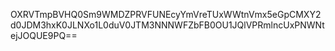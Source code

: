 OXRVTmpBVHQ0Sm9WMDZPRVFUNEcyYmVreTUxWWtnVmx5eGpCMXY2d0JDM3hxK0JLNXo1L0duV0JTM3NNNWFZbFB0OU1JQlVPRmlncUxPNWNtejJOQUE9PQ==
